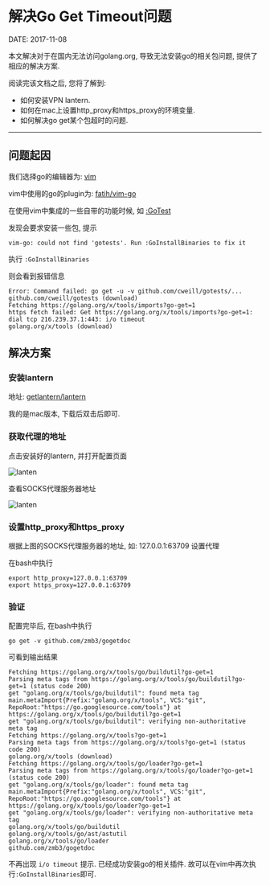 解决Go Get Timeout问题
=====================

DATE: 2017-11-08

本文解决对于在国内无法访问golang.org, 导致无法安装go的相关包问题, 提供了相应的解决方案.

阅读完该文档之后, 您将了解到:

* 如何安装VPN lantern.
* 如何在mac上设置http_proxy和https_proxy的环境变量.
* 如何解决go get某个包超时的问题.

--------------------------------------------------------------------------------

问题起因
--------
我们选择go的编辑器为: [vim](http://www.vim.org/)

vim中使用的go的plugin为: [fatih/vim-go](https://github.com/fatih/vim-go)

在使用vim中集成的一些自带的功能时候, 如 [:GoTest](https://github.com/fatih/vim-go/blob/master/doc/vim-go.txt#L368)

发现会要求安装一些包, 提示

```shell
vim-go: could not find 'gotests'. Run :GoInstallBinaries to fix it
```

执行 `:GoInstallBinaries`

则会看到报错信息

```shell
Error: Command failed: go get -u -v github.com/cweill/gotests/...
github.com/cweill/gotests (download)
Fetching https://golang.org/x/tools/imports?go-get=1
https fetch failed: Get https://golang.org/x/tools/imports?go-get=1: dial tcp 216.239.37.1:443: i/o timeout
golang.org/x/tools (download)
```

解决方案
-------
### 安装lantern

地址: [getlantern/lantern](https://github.com/getlantern/lantern)

我的是mac版本, 下载后双击后即可.

### 获取代理的地址
点击安装好的lantern, 并打开配置页面

![lanten](https://cdn.rawgit.com/dengqinghua/roses/master/assets/images/lanten.png)


查看SOCKS代理服务器地址

![lanten](https://cdn.rawgit.com/dengqinghua/roses/master/assets/images/lantern_config.png)

### 设置http_proxy和https_proxy
根据上图的SOCKS代理服务器的地址, 如: 127.0.0.1:63709
设置代理

在bash中执行

```shell
export http_proxy=127.0.0.1:63709
export https_proxy=127.0.0.1:63709
```

### 验证
配置完毕后, 在bash中执行

```shell
go get -v github.com/zmb3/gogetdoc
```

可看到输出结果

```shell
Fetching https://golang.org/x/tools/go/buildutil?go-get=1
Parsing meta tags from https://golang.org/x/tools/go/buildutil?go-get=1 (status code 200)
get "golang.org/x/tools/go/buildutil": found meta tag main.metaImport{Prefix:"golang.org/x/tools", VCS:"git", RepoRoot:"https://go.googlesource.com/tools"} at https://golang.org/x/tools/go/buildutil?go-get=1
get "golang.org/x/tools/go/buildutil": verifying non-authoritative meta tag
Fetching https://golang.org/x/tools?go-get=1
Parsing meta tags from https://golang.org/x/tools?go-get=1 (status code 200)
golang.org/x/tools (download)
Fetching https://golang.org/x/tools/go/loader?go-get=1
Parsing meta tags from https://golang.org/x/tools/go/loader?go-get=1 (status code 200)
get "golang.org/x/tools/go/loader": found meta tag main.metaImport{Prefix:"golang.org/x/tools", VCS:"git", RepoRoot:"https://go.googlesource.com/tools"} at https://golang.org/x/tools/go/loader?go-get=1
get "golang.org/x/tools/go/loader": verifying non-authoritative meta tag
golang.org/x/tools/go/buildutil
golang.org/x/tools/go/ast/astutil
golang.org/x/tools/go/loader
github.com/zmb3/gogetdoc
```

不再出现 `i/o timeout` 提示. 已经成功安装go的相关插件. 故可以在vim中再次执行`:GoInstallBinaries`即可.
